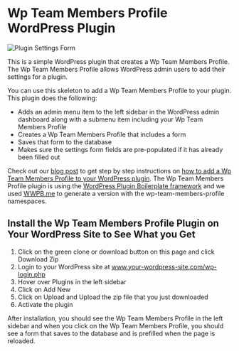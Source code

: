 # Wp Team Members Profile WordPress Plugin

![Plugin Settings Form](https://blog.wplauncher.com/wp-content/uploads/2020/07/Screen-Shot-2020-07-05-at-2.41.54-PM.png)

This is a simple WordPress plugin that creates a Wp Team Members Profile. The Wp Team Members Profile allows WordPress admin users to add their settings for a plugin.

You can use this skeleton to add a Wp Team Members Profile to your plugin. This plugin does the following:

- Adds an admin menu item to the left sidebar in the WordPress admin dashboard along with a submenu item including your Wp Team Members Profile
- Creates a Wp Team Members Profile that includes a form
- Saves that form to the database
- Makes sure the settings form fields are pre-populated if it has already been filled out

Check out our [blog post](https://blog.wplauncher.com/create-wordpress-plugin-wp-team-members-profile/) to get step by step instructions on [how to add a Wp Team Members Profile to your WordPress plugin](https://blog.wplauncher.com/create-wordpress-plugin-wp-team-members-profile/). The Wp Team Members Profile plugin is using the [WordPress Plugin Boilerplate framework](https://github.com/DevinVinson/WordPress-Plugin-Boilerplate) and we used [WWPB.me](https://wppb.me/) to generate a version with the wp-team-members-profile namespaces.

## Install the Wp Team Members Profile Plugin on Your WordPress Site to See What you Get

1. Click on the green clone or download button on this page and click Download Zip
2. Login to your WordPress site at www.your-wordpress-site.com/wp-login.php
3. Hover over Plugins in the left sidebar
4. Click on Add New
5. Click on Upload and Upload the zip file that you just downloaded
6. Activate the plugin

After installation, you should see the Wp Team Members Profile in the left sidebar and when you click on the Wp Team Members Profile, you should see a form that saves to the database and is prefilled when the page is reloaded.
